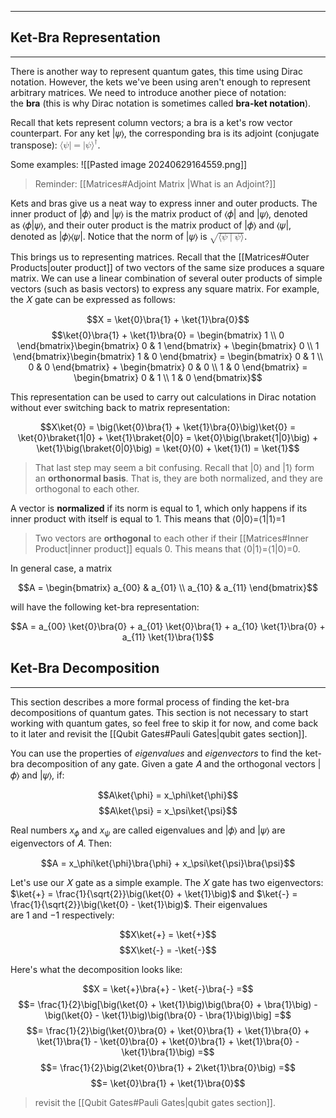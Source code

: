 
---

## Ket-Bra Representation
---

There is another way to represent quantum gates, this time using Dirac notation. However, the kets we've been using aren't enough to represent arbitrary matrices. We need to introduce another piece of notation: the **bra** (this is why Dirac notation is sometimes called **bra-ket notation**).

Recall that kets represent column vectors; a bra is a ket's row vector counterpart. For any ket |𝜓⟩, the corresponding bra is its adjoint (conjugate transpose): <math xmlns="http://www.w3.org/1998/Math/MathML">
  <mrow data-mjx-texclass="ORD">
    <mo fence="false" stretchy="false">&#x27E8;</mo>
    <mrow data-mjx-texclass="ORD">
      <mi>&#x3C8;</mi>
    </mrow>
    <mo data-mjx-texclass="ORD" fence="false" stretchy="false">|</mo>
  </mrow>
  <mo>=</mo>
  <msup>
    <mrow data-mjx-texclass="ORD">
      <mo data-mjx-texclass="ORD" fence="false" stretchy="false">|</mo>
      <mrow data-mjx-texclass="ORD">
        <mi>&#x3C8;</mi>
      </mrow>
      <mo fence="false" stretchy="false">&#x27E9;</mo>
    </mrow>
    <mo>&#x2020;</mo>
  </msup>
</math>.

Some examples:
![[Pasted image 20240629164559.png]]


> Reminder: [[Matrices#Adjoint Matrix |What is an Adjoint?]] 

Kets and bras give us a neat way to express inner and outer products. The inner product of |𝜙⟩ and |𝜓⟩ is the matrix product of ⟨𝜙| and |𝜓⟩, denoted as ⟨𝜙|𝜓⟩, and their outer product is the matrix product of |𝜙⟩ and ⟨𝜓|, denoted as |𝜙⟩⟨𝜓|. Notice that the norm of |𝜓⟩ is <math xmlns="http://www.w3.org/1998/Math/MathML">
  <msqrt>
    <mrow data-mjx-texclass="INNER">
      <mo data-mjx-texclass="OPEN" stretchy="false">&#x27E8;</mo>
      <mi>&#x3C8;</mi>
      <mo stretchy="false" braketbar="true">|</mo>
      <mi>&#x3C8;</mi>
      <mo data-mjx-texclass="CLOSE" stretchy="false">&#x27E9;</mo>
    </mrow>
  </msqrt>
</math>.

This brings us to representing matrices. Recall that the [[Matrices#Outer Products|outer product]] of two vectors of the same size produces a square matrix. We can use a linear combination of several outer products of simple vectors (such as basis vectors) to express any square matrix. For example, the 𝑋 gate can be expressed as follows:

$$X = \ket{0}\bra{1} + \ket{1}\bra{0}$$
$$\ket{0}\bra{1} + \ket{1}\bra{0} =
\begin{bmatrix} 1 \\ 0 \end{bmatrix}\begin{bmatrix} 0 & 1 \end{bmatrix} +
\begin{bmatrix} 0 \\ 1 \end{bmatrix}\begin{bmatrix} 1 & 0 \end{bmatrix} =
\begin{bmatrix} 0 & 1 \\ 0 & 0 \end{bmatrix} + \begin{bmatrix} 0 & 0 \\ 1 & 0 \end{bmatrix} =
\begin{bmatrix} 0 & 1 \\ 1 & 0 \end{bmatrix}$$

This representation can be used to carry out calculations in Dirac notation without ever switching back to matrix representation:

$$X\ket{0} = \big(\ket{0}\bra{1} + \ket{1}\bra{0}\big)\ket{0} = \ket{0}\braket{1|0} + \ket{1}\braket{0|0} = \ket{0}\big(\braket{1|0}\big) + \ket{1}\big(\braket{0|0}\big) = \ket{0}(0) + \ket{1}(1) = \ket{1}$$

>That last step may seem a bit confusing. Recall that |0⟩ and |1⟩ form an **orthonormal basis**. That is, they are both normalized, and they are orthogonal to each other. 
  >
   A vector is **normalized** if its norm is equal to 1, which only happens if its inner  product with itself is equal to 1. This means that ⟨0|0⟩=⟨1|1⟩=1
>
>Two vectors are **orthogonal** to each other if their [[Matrices#Inner Product|inner product]] equals 0. This means that ⟨0|1⟩=⟨1|0⟩=0.

In general case, a matrix

$$A = \begin{bmatrix} a_{00} & a_{01} \\ a_{10} & a_{11} \end{bmatrix}$$

will have the following ket-bra representation:

$$A = a_{00} \ket{0}\bra{0} + a_{01} \ket{0}\bra{1} + a_{10} \ket{1}\bra{0} + a_{11} \ket{1}\bra{1}$$
## Ket-Bra Decomposition
---
This section describes a more formal process of finding the ket-bra decompositions of quantum gates. This section is not necessary to start working with quantum gates, so feel free to skip it for now, and come back to it later and revisit the [[Qubit Gates#Pauli Gates|qubit gates section]]. 

You can use the properties of _eigenvalues_ and _eigenvectors_ to find the ket-bra decomposition of any gate. Given a gate 𝐴 and the orthogonal vectors |𝜙⟩ and |𝜓⟩, if:

$$A\ket{\phi} = x_\phi\ket{\phi}$$
$$A\ket{\psi} = x_\psi\ket{\psi}$$

Real numbers $x_\phi$ and $x_\psi$ are called eigenvalues and |𝜙⟩ and |𝜓⟩ are eigenvectors of 𝐴. Then:

$$A = x_\phi\ket{\phi}\bra{\phi} + x_\psi\ket{\psi}\bra{\psi}$$

Let's use our 𝑋 gate as a simple example. The 𝑋 gate has two eigenvectors: $\ket{+} = \frac{1}{\sqrt{2}}\big(\ket{0} + \ket{1}\big)$ and $\ket{-} = \frac{1}{\sqrt{2}}\big(\ket{0} - \ket{1}\big)$. Their eigenvalues are 1 and −1 respectively:

$$X\ket{+} = \ket{+}$$
$$X\ket{-} = -\ket{-}$$

Here's what the decomposition looks like:

$$X = \ket{+}\bra{+} - \ket{-}\bra{-} =$$
$$= \frac{1}{2}\big[\big(\ket{0} + \ket{1}\big)\big(\bra{0} + \bra{1}\big) - \big(\ket{0} - \ket{1}\big)\big(\bra{0} - \bra{1}\big)\big] =$$
$$= \frac{1}{2}\big(\ket{0}\bra{0} + \ket{0}\bra{1} + \ket{1}\bra{0} + \ket{1}\bra{1} - \ket{0}\bra{0} + \ket{0}\bra{1} + \ket{1}\bra{0} - \ket{1}\bra{1}\big) =$$
$$= \frac{1}{2}\big(2\ket{0}\bra{1} + 2\ket{1}\bra{0}\big) =$$
$$= \ket{0}\bra{1} + \ket{1}\bra{0}$$


>revisit the [[Qubit Gates#Pauli Gates|qubit gates section]].  
